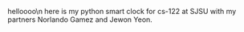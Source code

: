 helloooo\n
here is my python smart clock for cs-122 at SJSU with my partners Norlando Gamez and Jewon Yeon.
